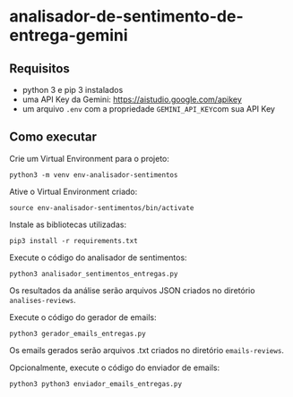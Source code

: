 # analisador-de-sentimento-de-entrega-gemini

## Requisitos

- python 3 e pip 3 instalados
- uma API Key da Gemini: https://aistudio.google.com/apikey
- um arquivo `.env` com a propriedade `GEMINI_API_KEY`com sua API Key

## Como executar

Crie um Virtual Environment para o projeto:

```
python3 -m venv env-analisador-sentimentos
```

Ative o Virtual Environment criado:

```
source env-analisador-sentimentos/bin/activate
```

Instale as bibliotecas utilizadas:

```
pip3 install -r requirements.txt
```

Execute o código do analisador de sentimentos:

```
python3 analisador_sentimentos_entregas.py
```

Os resultados da análise serão arquivos JSON criados no diretório `analises-reviews`.

Execute o código do gerador de emails:

```
python3 gerador_emails_entregas.py
```

Os emails gerados serão arquivos .txt criados no diretório `emails-reviews`.

Opcionalmente, execute o código do enviador de emails:

```
python3 python3 enviador_emails_entregas.py
```
